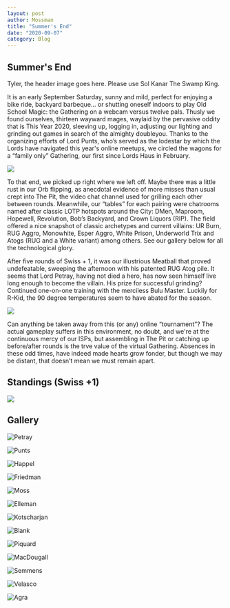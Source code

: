 ```yaml
---
layout: post
author: Mossman
title: "Summer's End"
date: "2020-09-07"
category: Blog
---
```


## Summer's End

Tyler, the header image goes here. Please use Sol Kanar The Swamp King.

It is an early September Saturday, sunny and mild, perfect for enjoying a bike ride, backyard barbeque… or shutting oneself indoors to play Old School Magic: the Gathering on a webcam versus twelve pals. Thusly we found ourselves, thirteen wayward mages, waylaid by the pervasive oddity that is This Year 2020, sleeving up, logging in, adjusting our lighting and grinding out games in search of the almighty doubleyou. Thanks to the organizing efforts of Lord Punts, who’s served as the lodestar by which the Lords have navigated this year's online meetups, we circled the wagons for a “family only” Gathering, our first since Lords Haus in February.

![](/assets/images/2020/LOTPLaborDay/shadybunch.jpg)

To that end, we picked up right where we left off. Maybe there was a little rust in our Orb flipping, as anecdotal evidence of more misses than usual crept into The Pit, the video chat channel used for grilling each other between rounds. Meanwhile, our “tables” for each pairing were chatrooms named after classic LOTP hotspots around the City: DMen, Maproom, Hopewell, Revolution, Bob’s Backyard, and Crown Liquors (RIP). The field offered a nice snapshot of classic archetypes and current villains: UR Burn, RUG Aggro, Monowhite, Esper Aggro, White Prison, Underworld Trix and Atogs (RUG and a White variant) among others. See our gallery below for all the technological glory.

After five rounds of Swiss + 1, it was our illustrious Meatball that proved undefeatable, sweeping the afternoon with his patented RUG Atog pile. It seems that Lord Petray, having not died a hero, has now seen himself live long enough to become the villain. His prize for successful grinding? Continued one-on-one training with the merciless Bulu Master. Luckily for R-Kid, the 90 degree temperatures seem to have abated for the season.

![](/assets/images/2020/LOTPLaborDay/champ.png)

Can anything be taken away from this (or any) online “tournament”? The actual gameplay suffers in this environment, no doubt, and we're at the continuous mercy of our ISPs, but assembling in The Pit or catching up before/after rounds is the trve value of the virtual Gathering. Absences in these odd times, have indeed made hearts grow fonder, but though we may be distant, that doesn’t mean we must remain apart.

## Standings (Swiss +1)

![](/assets/images/2020/LOTPLaborDay/standings2.png)

## Gallery

![Petray](/assets/images/2020/LOTPLaborDay/1metaballrugatog.png)

![Punts](/assets/images/2020/LOTPLaborDay/2punts5cbeef.jpg)

![Happel](/assets/images/2020/LOTPLaborDay/3jasonpaulURburn.jpg)

![Friedman](/assets/images/2020/LOTPLaborDay/4friedmancontrol.jpg)

![Moss](/assets/images/2020/LOTPLaborDay/5mossmonowhite.jpg)

![Elleman](/assets/images/2020/LOTPLaborDay/6ellemanesper.jpg)

![Kotscharjan](/assets/images/2020/LOTPLaborDay/7lilgregatog.jpg)

![Blank](/assets/images/2020/LOTPLaborDay/8blankunderworld.jpg)

![Piquard](/assets/images/2020/LOTPLaborDay/9piquardoRUG.jpg)

![MacDougall](/assets/images/2020/LOTPLaborDay/10macdougallRUG.jpg)

![Semmens](/assets/images/2020/LOTPLaborDay/11shanebeastbox.jpg)

![Velasco](/assets/images/2020/LOTPLaborDay/12velascoGBberserk.jpg)

![Agra](/assets/images/2020/LOTPLaborDay/13agraprison.jpg)
